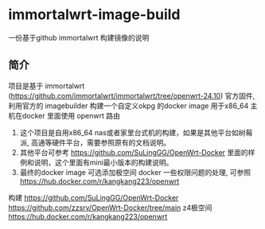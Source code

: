 # immortalwrt-image-build
一份基于github immortalwrt 构建镜像的说明


## 简介
项目是基于 immortalwrt (https://github.com/immortalwrt/immortalwrt/tree/openwrt-24.10) 官方固件, 
利用官方的 imagebuilder 构建一个自定义okpg 的docker image
用于x86_64 主机在docker 里面使用 openwrt 路由

1. 这个项目是自用x86_64 nas或者家里台式机的构建，如果是其他平台如树莓派, 高通等硬件平台，需要参照原有的文档说明。
2. 其他平台可参考 https://github.com/SuLingGG/OpenWrt-Docker 里面的样例和说明，这个里面有mini最小版本的构建说明。
3. 最终的docker image 可选添加极空间 docker 一些权限问题的处理, 可参照 https://hub.docker.com/r/kangkang223/openwrt





构建
https://github.com/SuLingGG/OpenWrt-Docker
https://github.com/zzsrv/OpenWrt-Docker/tree/main
z4极空间
https://hub.docker.com/r/kangkang223/openwrt